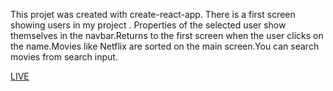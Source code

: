 This projet was created  with create-react-app. There is a first screen showing users in my project . Properties of the selected user show themselves in the navbar.Returns to the first screen when the user clicks on the name.Movies like Netflix are sorted on the main screen.You can search movies from search input.

 <a href="https://netflix-clone-snowy-seven.vercel.app">LIVE</a>
